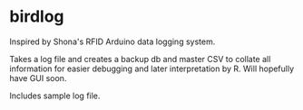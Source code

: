 birdlog
=======

Inspired by Shona's RFID Arduino data logging system.

Takes a log file and creates a backup db and master CSV to collate all information for easier debugging and later interpretation by R.
Will hopefully have GUI soon.

Includes sample log file.
